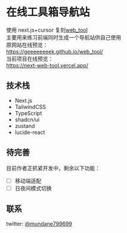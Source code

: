 # 在线工具箱导航站

使用 next.js+cursor 复刻[web_tool](https://github.com/geeeeeeeek/web_tool)  
主要用来练习前端同时生成一个导航站供自己使用  
原网站在线预览：  
<https://geeeeeeeek.github.io/web_tool/>  
当前项目在线预览：  
<https://next-web-tool.vercel.app/>

## 技术栈

- Next.js
- TailwindCSS
- TypeScript
- shadcn/ui
- zustand
- lucide-react

## 待完善

目前作者正抓紧开发中，剩余以下功能：

- [ ] 移动端适配
- [ ] 日夜间模式切换

## 联系

twitter: [@mundane799699](https://x.com/mundane799699)
